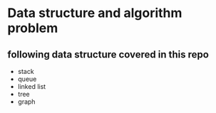 # Data structure and algorithm problem

## following data structure covered in this repo

* stack
* queue
* linked list
* tree
* graph